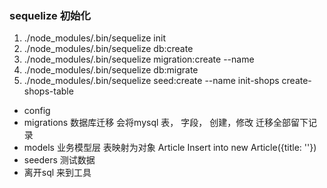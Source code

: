 ### sequelize 初始化
1. ./node_modules/.bin/sequelize init
2. ./node_modules/.bin/sequelize db:create
3. ./node_modules/.bin/sequelize migration:create --name 
4. ./node_modules/.bin/sequelize db:migrate
5. ./node_modules/.bin/sequelize seed:create --name init-shops
create-shops-table
- config
- migrations
  数据库迁移 会将mysql 表， 字段， 创建，修改 迁移全部留下记录
- models 业务模型层
  表映射为对象
  Article
  Insert into
  new Article({title: ''})
- seeders 
  测试数据
- 离开sql 来到工具